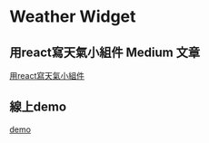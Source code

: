 # Weather Widget

## 用react寫天氣小組件 Medium 文章
[用react寫天氣小組件](https://medium.com/@ms0223900/%E7%94%A8react%E5%AF%AB%E5%A4%A9%E6%B0%A3%E5%B0%8F%E7%B5%84%E4%BB%B6-2521664e250a)

## 線上demo

[demo](https://ms0223900.github.io/react-weather-widget/)